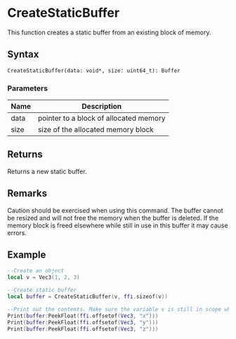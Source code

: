 # CreateStaticBuffer #
This function creates a static buffer from an existing block of memory.

## Syntax ##
`CreateStaticBuffer(data: void*, size: uint64_t): Buffer`

### Parameters ###
| Name | Description |
| ----- | ----- |
| data | pointer to a block of allocated memory |
| size | size of the allocated memory block |

## Returns ###
Returns a new static buffer.

## Remarks ##
Caution should be exercised when using this command. The buffer cannot be resized and will not free the memory when the buffer is deleted. If the memory block is freed elsewhere while still in use in this buffer it may cause errors.

## Example ##
```lua
--Create an object
local v = Vec3(1, 2, 3)

--Create static buffer
local buffer = CreateStaticBuffer(v, ffi.sizeof(v))

--Print out the contents. Make sure the variable v is still in scope when you do this!
Print(buffer:PeekFloat(ffi.offsetof(Vec3, "x")))
Print(buffer:PeekFloat(ffi.offsetof(Vec3, "y")))
Print(buffer:PeekFloat(ffi.offsetof(Vec3, "z")))
```